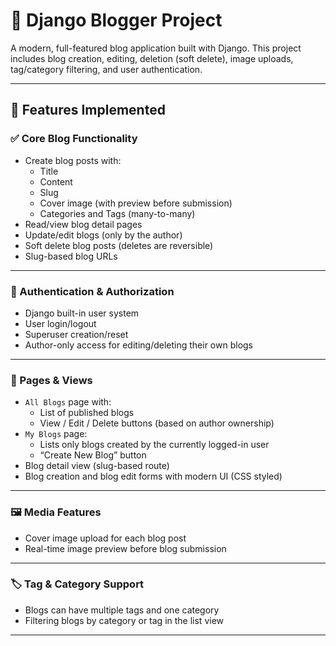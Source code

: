 # 📝 Django Blogger Project

A modern, full-featured blog application built with Django. This project includes blog creation, editing, deletion (soft delete), image uploads, tag/category filtering, and user authentication.

---

## 🚀 Features Implemented

### ✅ Core Blog Functionality

- Create blog posts with:
  - Title
  - Content
  - Slug
  - Cover image (with preview before submission)
  - Categories and Tags (many-to-many)
- Read/view blog detail pages
- Update/edit blogs (only by the author)
- Soft delete blog posts (deletes are reversible)
- Slug-based blog URLs

---

### 👤 Authentication & Authorization

- Django built-in user system
- User login/logout
- Superuser creation/reset
- Author-only access for editing/deleting their own blogs

---

### 📁 Pages & Views

- `All Blogs` page with:
  - List of published blogs
  - View / Edit / Delete buttons (based on author ownership)
- `My Blogs` page:
  - Lists only blogs created by the currently logged-in user
  - “Create New Blog” button
- Blog detail view (slug-based route)
- Blog creation and blog edit forms with modern UI (CSS styled)

---

### 🖼️ Media Features

- Cover image upload for each blog post
- Real-time image preview before blog submission

---

### 🏷️ Tag & Category Support

- Blogs can have multiple tags and one category
- Filtering blogs by category or tag in the list view

---

